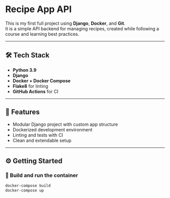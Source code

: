 # Recipe App API

This is my first full project using **Django**, **Docker**, and **Git**.  
It is a simple API backend for managing recipes, created while following a course and learning best practices.

---

## 🛠️ Tech Stack

- **Python 3.9**
- **Django**
- **Docker + Docker Compose**
- **Flake8** for linting
- **GitHub Actions** for CI

---

## 🚀 Features

- Modular Django project with custom app structure
- Dockerized development environment
- Linting and tests with CI
- Clean and extendable setup

---

## ⚙️ Getting Started

### 🔧 Build and run the container

```bash
docker-compose build
docker-compose up

